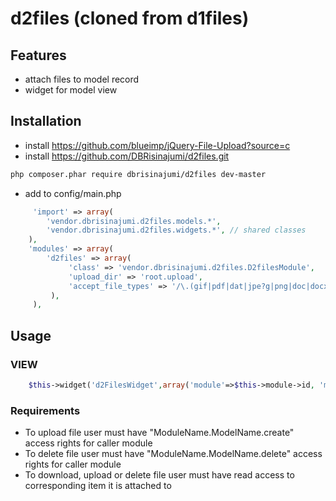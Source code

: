 # d2files (cloned from d1files)


## Features

* attach files to model record
* widget for model view

## Installation
 * install https://github.com/blueimp/jQuery-File-Upload?source=c
 * install https://github.com/DBRisinajumi/d2files.git
```bash
php composer.phar require dbrisinajumi/d2files dev-master
```

 * add to config/main.php
```php
     'import' => array(
        'vendor.dbrisinajumi.d2files.models.*',
        'vendor.dbrisinajumi.d2files.widgets.*', // shared classes
    ),
    'modules' => array(
        'd2files' => array(
             'class' => 'vendor.dbrisinajumi.d2files.D2filesModule',
             'upload_dir' => 'root.upload',
             'accept_file_types' => '/\.(gif|pdf|dat|jpe?g|png|doc|docx|xls|xlsx|htm)$/i',
         ),  
	 ),
```

## Usage
### VIEW
```php
    $this->widget('d2FilesWidget',array('module'=>$this->module->id, 'model'=>$model));
```

### Requirements
* To upload file user must have "ModuleName.ModelName.create" access rights for caller module
* To delete file user must have "ModuleName.ModelName.delete" access rights for caller module
* To download, upload or delete file user must have read access to corresponding item it is attached to
